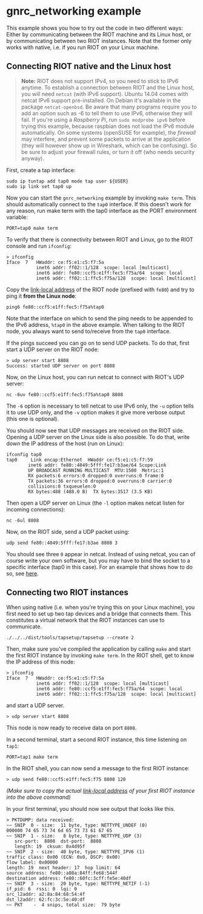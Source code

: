 # gnrc_networking example

This example shows you how to try out the code in two different ways: Either by communicating
between the RIOT machine and its Linux host, or by communicating between two RIOT instances.
Note that the former only works with native, i.e. if you run RIOT on your Linux machine.

## Connecting RIOT native and the Linux host

> **Note:** RIOT does not support IPv4, so you need to stick to IPv6 anytime. To
establish a connection between RIOT and the Linux host, you will need `netcat`
(with IPv6 support). Ubuntu 14.04 comes with netcat IPv6 support pre-installed.
On Debian it's available in the package `netcat-openbsd`. Be aware that many
programs require you to add an option such as -6 to tell them to use IPv6, otherwise they
will fail. If you're using a _Raspberry Pi_, run `sudo modprobe ipv6` before trying
this example, because raspbian does not load the IPv6 module automatically.
On some systems (openSUSE for example), the _firewall_ may interfere, and prevent
some packets to arrive at the application (they will however show up in Wireshark,
which can be confusing). So be sure to adjust your firewall rules, or turn it off
(who needs security anyway).

First, create a tap interface:

    sudo ip tuntap add tap0 mode tap user ${USER}
    sudo ip link set tap0 up

Now you can start the `gnrc_networking` example by invoking `make term`. This should
automatically connect to the `tap0` interface. If this doesn't work for any reason,
run make term with the tap0 interface as the PORT environment variable:

    PORT=tap0 make term

To verify that there is connectivity between RIOT and Linux, go to the RIOT console and run `ifconfig`:

    > ifconfig
    Iface  7   HWaddr: ce:f5:e1:c5:f7:5a
               inet6 addr: ff02::1/128  scope: local [multicast]
               inet6 addr: fe80::ccf5:e1ff:fec5:f75a/64  scope: local
               inet6 addr: ff02::1:ffc5:f75a/128  scope: local [multicast]

Copy the [link-local address](https://en.wikipedia.org/wiki/Link-local_address)
of the RIOT node (prefixed with `fe80`) and try to ping it **from the Linux node**:

    ping6 fe80::ccf5:e1ff:fec5:f75a%tap0

Note that the interface on which to send the ping needs to be appended to the IPv6
address, `%tap0` in the above example. When talking to the RIOT node, you always want
to send to/receive from the `tap0` interface.

If the pings succeed you can go on to send UDP packets. To do that, first start a
UDP server on the RIOT node:

    > udp server start 8808
    Success: started UDP server on port 8808

Now, on the Linux host, you can run netcat to connect with RIOT's UDP server:

    nc -6uv fe80::ccf5:e1ff:fec5:f75a%tap0 8808

The `-6` option is necessary to tell netcat to use IPv6 only, the `-u` option tells
it to use UDP only, and the `-v` option makes it give more verbose output (this one is optional).

You should now see that UDP messages are received on the RIOT side. Opening a UDP
server on the Linux side is also possible. To do that, write down the IP address
of the host (run on Linux):

    ifconfig tap0
    tap0     Link encap:Ethernet  HWaddr ce:f5:e1:c5:f7:59
            inet6 addr: fe80::4049:5fff:fe17:b3ae/64 Scope:Link
            UP BROADCAST RUNNING MULTICAST  MTU:1500  Metric:1
            RX packets:6 errors:0 dropped:0 overruns:0 frame:0
            TX packets:36 errors:0 dropped:0 overruns:0 carrier:0
            collisions:0 txqueuelen:0
            RX bytes:488 (488.0 B)  TX bytes:3517 (3.5 KB)

Then open a UDP server on Linux (the `-l` option makes netcat listen for incoming connections):

    nc -6ul 8808

Now, on the RIOT side, send a UDP packet using:

    udp send fe80::4049:5fff:fe17:b3ae 8808 3

You should see three `0` appear in netcat. Instead of using netcat, you can of
course write your own software, but you may have to bind the socket to a specific
interface (tap0 in this case). For an example that shows how to do so, see
[here](https://gist.github.com/backenklee/dad5e80b764b3b3d0d3e).

## Connecting two RIOT instances

When using native (i.e. when you're trying this on your Linux machine), you first
need to set up two tap devices and a bridge that connects them. This constitutes a
virtual network that the RIOT instances can use to communicate.

    ./../../dist/tools/tapsetup/tapsetup --create 2

Then, make sure you've compiled the application by calling `make` and start the
first RIOT instance by invoking `make term`. In the RIOT shell, get to know the
IP address of this node:

    > ifconfig
    Iface  7   HWaddr: ce:f5:e1:c5:f7:5a
               inet6 addr: ff02::1/128  scope: local [multicast]
               inet6 addr: fe80::ccf5:e1ff:fec5:f75a/64  scope: local
               inet6 addr: ff02::1:ffc5:f75a/128  scope: local [multicast]

and start a UDP server.

    > udp server start 8808

This node is now ready to receive data on port `8808`.

In a second terminal, start a second RIOT instance, this time listening on `tap1`:

    PORT=tap1 make term

In the RIOT shell, you can now send a message to the first RIOT instance:

    > udp send fe80::ccf5:e1ff:fec5:f75 8808 120

*(Make sure to copy the actual
[link-local address](https://en.wikipedia.org/wiki/Link-local_address) of your first
RIOT instance into the above command)*

In your first terminal, you should now see output that looks like this.

    > PKTDUMP: data received:
    ~~ SNIP  0 - size:  11 byte, type: NETTYPE_UNDEF (0)
    000000 74 65 73 74 6d 65 73 73 61 67 65
    ~~ SNIP  1 - size:   8 byte, type: NETTYPE_UDP (3)
       src-port:  8808  dst-port:  8808
       length: 19  cksum: 0x4d95f
    ~~ SNIP  2 - size:  40 byte, type: NETTYPE_IPV6 (1)
    traffic class: 0x00 (ECN: 0x0, DSCP: 0x00)
    flow label: 0x00000
    length: 19  next header: 17  hop limit: 64
    source address: fe80::a08a:84ff:fe68:544f
    destination address: fe80::60fc:3cff:fe5e:40df
    ~~ SNIP  3 - size:  20 byte, type: NETTYPE_NETIF (-1)
    if_pid: 6  rssi: 0  lqi: 0
    src_l2addr: a2:8a:84:68:54:4f
    dst_l2addr: 62:fc:3c:5e:40:df
    ~~ PKT    -  4 snips, total size:  79 byte
